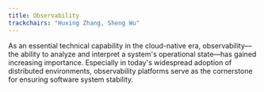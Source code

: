 ```yaml
---
title: Observability
trackchairs: "Huxing Zhang, Sheng Wu"
---
```


As an essential technical capability in the cloud-native era, observability—the ability to analyze and interpret a system's operational state—has gained increasing importance. Especially in today's widespread adoption of distributed environments, observability platforms serve as the cornerstone for ensuring software system stability.